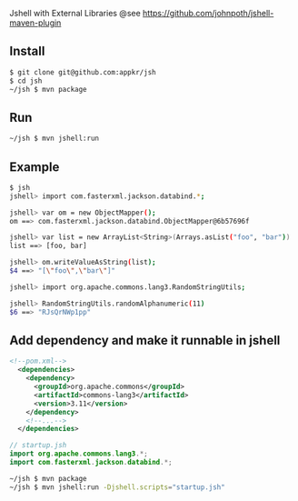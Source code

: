 Jshell with External Libraries
@see https://github.com/johnpoth/jshell-maven-plugin

## Install

```bash
$ git clone git@github.com:appkr/jsh
$ cd jsh
~/jsh $ mvn package
```

## Run

```bash
~/jsh $ mvn jshell:run
```

## Example

```bash
$ jsh
jshell> import com.fasterxml.jackson.databind.*;

jshell> var om = new ObjectMapper();
om ==> com.fasterxml.jackson.databind.ObjectMapper@6b57696f

jshell> var list = new ArrayList<String>(Arrays.asList("foo", "bar")) 
list ==> [foo, bar]

jshell> om.writeValueAsString(list);
$4 ==> "[\"foo\",\"bar\"]"

jshell> import org.apache.commons.lang3.RandomStringUtils;

jshell> RandomStringUtils.randomAlphanumeric(11)
$6 ==> "RJsQrNWp1pp"
```

## Add dependency and make it runnable in jshell

```xml
<!--pom.xml-->
  <dependencies>
    <dependency>
      <groupId>org.apache.commons</groupId>
      <artifactId>commons-lang3</artifactId>
      <version>3.11</version>
    </dependency>
    <!--...-->
  </dependencies>
```

```java
// startup.jsh
import org.apache.commons.lang3.*;
import com.fasterxml.jackson.databind.*;
```

```bash
~/jsh $ mvn package
~/jsh $ mvn jshell:run -Djshell.scripts="startup.jsh"
```
